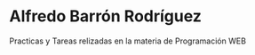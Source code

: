 <h1>Alfredo Barrón Rodríguez</h1>
<p>Practicas y Tareas relizadas en la materia de Programación WEB</p>
